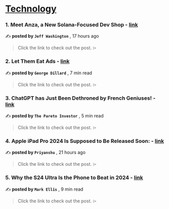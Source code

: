 
<h1><a href=https://medium.com/tag/technology/recommended target="_blank" rel="noopener noreferrer">Technology</a></h1>
<h3>1. Meet Anza, a New Solana-Focused Dev Shop - <a href=https://medium.com/@jeff.washington/meet-anza-a-new-solana-focused-dev-shop-7d92391d290b?source=tag_recommended_feed---------0-84----------technology----------26840382_da7c_4e58_9d89_f4f8b0913955------- target="_blank" rel="noopener noreferrer">link</a></h3>

✍️ **posted by `Jeff Washington`** <date> , 17 hours ago</date>

<blockquote>Click the link to check out the post. ⌲</blockquote>

<h3>2. Let Them Eat Ads - <a href=https://medium.com/bouncin-and-behavin-blogs/let-them-eat-ads-b0b27f64e67b?source=tag_recommended_feed---------1-107----------technology----------26840382_da7c_4e58_9d89_f4f8b0913955------- target="_blank" rel="noopener noreferrer">link</a></h3>

✍️ **posted by `George Dillard`** <date> , 7 min read</date>

<blockquote>Click the link to check out the post. ⌲</blockquote>

<h3>3. ChatGPT has Just Been Dethroned by French Geniuses! - <a href=https://medium.com/@pareto_investor/chatgpt-has-just-been-dethroned-by-french-geniuses-bcee41843775?source=tag_recommended_feed---------2-85----------technology----------26840382_da7c_4e58_9d89_f4f8b0913955------- target="_blank" rel="noopener noreferrer">link</a></h3>

✍️ **posted by `The Pareto Investor`** <date> , 5 min read</date>

<blockquote>Click the link to check out the post. ⌲</blockquote>

<h3>4. Apple iPad Pro 2024 Is Supposed to Be Released Soon: - <a href=https://medium.com/@jpriyanshu347/apple-ipad-pro-2024-is-supposed-to-be-released-soon-435a52871603?source=tag_recommended_feed---------3-84----------technology----------26840382_da7c_4e58_9d89_f4f8b0913955------- target="_blank" rel="noopener noreferrer">link</a></h3>

✍️ **posted by `Priyanshu`** <date> , 21 hours ago</date>

<blockquote>Click the link to check out the post. ⌲</blockquote>

<h3>5. Why the S24 Ultra Is the Phone to Beat in 2024 - <a href=https://medium.com/macoclock/why-the-s24-ultra-is-the-phone-to-beat-in-2024-784ee7017b79?source=tag_recommended_feed---------4-107----------technology----------26840382_da7c_4e58_9d89_f4f8b0913955------- target="_blank" rel="noopener noreferrer">link</a></h3>

✍️ **posted by `Mark Ellis`** <date> , 9 min read</date>

<blockquote>Click the link to check out the post. ⌲</blockquote>

